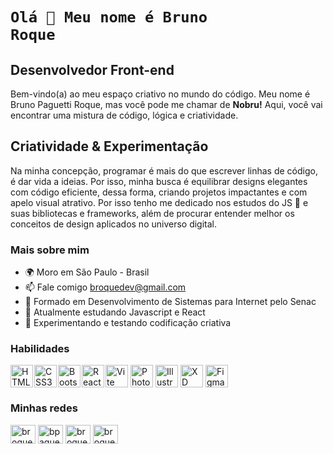 # <code>Olá 👋 Meu nome é Bruno Roque</code>

Desenvolvedor Front-end
-----------------------
Bem-vindo(a) ao meu espaço criativo no mundo do código. Meu nome é Bruno Paguetti Roque, mas você pode me chamar de **Nobru!** Aqui, você vai encontrar uma mistura de código, lógica e criatividade. 

Criatividade & Experimentação 
-----------------------
Na minha concepção, programar é mais do que escrever linhas de código, é dar vida a ideias. Por isso, minha busca é equilibrar designs elegantes com código eficiente, dessa forma, criando projetos impactantes e com apelo visual atrativo. Por isso tenho me dedicado nos estudos do JS 💖 e suas bibliotecas e frameworks, além de procurar entender melhor os conceitos de design aplicados no universo digital.         

### Mais sobre mim

* 🌍  Moro em São Paulo - Brasil
* 📫  Fale comigo [broquedev@gmail.com](mailto:broquedev@gmail.com)
* 🧠  Formado em Desenvolvimento de Sistemas para Internet pelo Senac
* 🧠  Atualmente estudando Javascript e React
* 🌱  Experimentando e testando codificação criativa

### Habilidades 

<p align="left">
<a style="margin-right: 2px" href="https://developer.mozilla.org/en-US/docs/Glossary/HTML5" target="_blank" rel="noreferrer"><img src="https://raw.githubusercontent.com/danielcranney/readme-generator/main/public/icons/skills/html5-colored.svg" width="36" height="36" alt="HTML5" /></a><a style="margin-right: 2px" href="https://www.w3.org/TR/CSS/#css" target="_blank" rel="noreferrer"><img src="https://raw.githubusercontent.com/danielcranney/readme-generator/main/public/icons/skills/css3-colored.svg" width="36" height="36" alt="CSS3" /></a><a style="margin-right: 2px" href="https://getbootstrap.com/" target="_blank" rel="noreferrer"><img src="https://raw.githubusercontent.com/danielcranney/readme-generator/main/public/icons/skills/bootstrap-colored.svg" width="36" height="36" alt="Bootstrap" /></a><a style="margin-right: 2px" href="https://reactjs.org/" target="_blank" rel="noreferrer"><img src="https://raw.githubusercontent.com/danielcranney/readme-generator/main/public/icons/skills/react-colored.svg" width="36" height="36" alt="React" /></a><a style="margin-right: 4px" href="https://vitejs.dev/" target="_blank" rel="noreferrer"><img src="https://raw.githubusercontent.com/danielcranney/readme-generator/main/public/icons/skills/vite-colored.svg" width="36" height="36" alt="Vite" /></a><a style="margin-right: 4px" href="https://www.adobe.com/uk/products/photoshop.html" target="_blank" rel="noreferrer"><img src="https://raw.githubusercontent.com/danielcranney/readme-generator/main/public/icons/skills/photoshop-colored.svg" width="36" height="36" alt="Photoshop" /></a><a style="margin-right: 4px" href="https://www.adobe.com/uk/products/illustrator.html" target="_blank" rel="noreferrer"><img src="https://raw.githubusercontent.com/danielcranney/readme-generator/main/public/icons/skills/illustrator-colored.svg" width="36" height="36" alt="Illustrator" /></a><a style="margin-right: 4px" href="https://www.adobe.com/uk/products/xd.html" target="_blank" rel="noreferrer"><img src="https://raw.githubusercontent.com/danielcranney/readme-generator/main/public/icons/skills/xd-colored.svg" width="36" height="36" alt="XD" /></a><a href="https://www.figma.com/" target="_blank" rel="noreferrer"><img src="https://raw.githubusercontent.com/danielcranney/readme-generator/main/public/icons/skills/figma-colored.svg" width="36" height="36" alt="Figma" /></a>
</p>
 
<h3 align="left">Minhas redes</h3>
<p align="left">
<a href="https://codepen.io/broquedev" target="blank"><img align="center" src="https://raw.githubusercontent.com/rahuldkjain/github-profile-readme-generator/master/src/images/icons/Social/codepen.svg" alt="broquedev" height="30" width="40" /></a>
<a href="https://linkedin.com/in/bpaguettiroque" target="blank"><img align="center" src="https://raw.githubusercontent.com/rahuldkjain/github-profile-readme-generator/master/src/images/icons/Social/linked-in-alt.svg" alt="bpaguettiroque" height="30" width="40" /></a>
<a href="https://dribbble.com/broquedev" target="blank"><img align="center" src="https://raw.githubusercontent.com/rahuldkjain/github-profile-readme-generator/master/src/images/icons/Social/dribbble.svg" alt="broquedev" height="30" width="40" /></a>
<a href="https://www.behance.net/broquedev" target="blank"><img align="center" src="https://raw.githubusercontent.com/rahuldkjain/github-profile-readme-generator/master/src/images/icons/Social/behance.svg" alt="broquedev" height="30" width="40" /></a>
</p>

